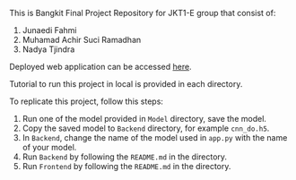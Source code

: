 This is Bangkit Final Project Repository for JKT1-E group that consist of:
1. Junaedi Fahmi
2. Muhamad Achir Suci Ramadhan
3. Nadya Tjindra

Deployed web application can be accessed [here](https://face-expression-jkt1-e.herokuapp.com/).

Tutorial to run this project in local is provided in each directory.

To replicate this project, follow this steps:
1. Run one of the model provided in `Model` directory, save the model.
2. Copy the saved model to `Backend` directory, for example `cnn_do.h5`.
3. In `Backend`, change the name of the model used in `app.py` with the name of your model.
4. Run `Backend` by following the `README.md` in the directory.
5. Run `Frontend` by following the `README.md` in the directory.
